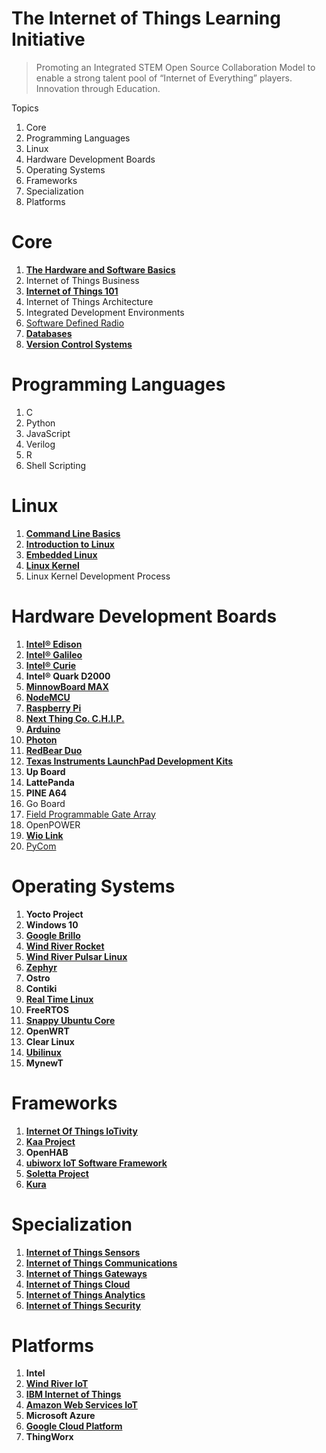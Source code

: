 # The Internet of Things Learning Initiative

> Promoting an Integrated STEM Open Source Collaboration Model to enable a strong talent pool of “Internet of Everything” players. Innovation through Education.

Topics

1. Core
2. Programming Languages
3. Linux
4. Hardware Development Boards
5. Operating Systems
6. Frameworks
7. Specialization 
8. Platforms

# Core

1. [**The Hardware and Software Basics**](https://theiotlearninginitiative.gitbooks.io/the-hardware-and-software-basics/content/)
2. Internet of Things Business
3. [**Internet of Things 101**](https://theiotlearninginitiative.gitbooks.io/internetofthings101/)
4. Internet of Things Architecture
5. Integrated Development Environments
6. [Software Defined Radio](https://theiotlearninginitiative.gitbooks.io/softwaredefinedradio/content/)
7. [**Databases**](https://theiotlearninginitiative.gitbooks.io/databases/content/)
8. [**Version Control Systems**](https://www.gitbook.com/book/theiotlearninginitiative/version-control-systems/welcome)


# Programming Languages

1. C
2. Python
3. JavaScript
4. Verilog
5. R
6. Shell Scripting

# Linux

1. [**Command Line Basics**](https://www.udacity.com/course/linux-command-line-basics--ud595)
2. [**Introduction to Linux**](https://www.edx.org/course/introduction-linux-linuxfoundationx-lfs101x-0)
3. [**Embedded Linux**](https://theiotlearninginitiative.gitbooks.io/embedded-linux/)
4. [**Linux Kernel**](https://theiotlearninginitiative.gitbooks.io/linuxkernel/content/)
5. Linux Kernel Development Process

# Hardware Development Boards

1. [**Intel® Edison**](https://theiotlearninginitiative.gitbooks.io/inteledison/content/)
2. [**Intel® Galileo**](https://theiotlearninginitiative.gitbooks.io/intelgalileo/content/)
3. [**Intel® Curie**](https://theiotlearninginitiative.gitbooks.io/intelcurie/content/)
4. **Intel® Quark D2000**
5. [**MinnowBoard MAX**](https://theiotlearninginitiative.gitbooks.io/minnowboardmax/content/)
6. [**NodeMCU**](https://theiotlearninginitiative.gitbooks.io/nodemcu/content/) 
7. [**Raspberry Pi**](https://theiotlearninginitiative.gitbooks.io/raspberrypi/content/)
8. [**Next Thing Co. C.H.I.P.**](https://theiotlearninginitiative.gitbooks.io/nextthingcochip/content/)
9. [**Arduino**](https://theiotlearninginitiative.gitbooks.io/arduino/content/)
10. [**Photon**](https://theiotlearninginitiative.gitbooks.io/photon/content/)
11. [**RedBear Duo**](https://theiotlearninginitiative.gitbooks.io/redbearduo/content/)
12. [**Texas Instruments LaunchPad Development Kits**](https://theiotlearninginitiative.gitbooks.io/texas-instruments-launchpad-development-kits/content/)
13. **Up Board**
14. **LattePanda**
15. **PINE A64**
16. Go Board
17. [Field Programmable Gate Array]()
18. OpenPOWER
19. [**Wio Link**](https://theiotlearninginitiative.gitbooks.io/wiolink/content/)
20. [PyCom](https://www.pycom.io/)

# Operating Systems

1. **Yocto Project**
2. **Windows 10**
3. [**Google Brillo**](https://theiotlearninginitiative.gitbooks.io/googlebrillo/content/)
4. [**Wind River Rocket**](https://theiotlearninginitiative.gitbooks.io/iotwindriverrocket/content/)
5. [**Wind River Pulsar Linux**](https://theiotlearninginitiative.gitbooks.io/iotwindriverpulsarlinux/content/)
6. [**Zephyr**](https://theiotlearninginitiative.gitbooks.io/zephyr/content/)
7. **Ostro**
8. **Contiki**
9. [**Real Time Linux**](https://theiotlearninginitiative.gitbooks.io/internetofthingsrt/content/)
10. **FreeRTOS**
11. [**Snappy Ubuntu Core**](https://theiotlearninginitiative.gitbooks.io/iotsnappyubuntucore/content/)
12. **OpenWRT**
13. **Clear Linux**
14. [**Ubilinux**](https://theiotlearninginitiative.gitbooks.io/ubilinux/content/)
15. **MynewT**

# Frameworks

1. [**Internet Of Things IoTivity**](https://theiotlearninginitiative.gitbooks.io/internetofthingsiotivity/content/)
2. [**Kaa Project**](http://www.kaaproject.org/)
3. **OpenHAB**
4. [**ubiworx IoT Software Framework**](http://www.ubiworx.com/ubiworx/)
5. [**Soletta Project**](https://theiotlearninginitiative.gitbooks.io/soletta/content/)
6. [**Kura**](http://www.eclipse.org/kura/)

# Specialization

1. [**Internet of Things Sensors**](https://theiotlearninginitiative.gitbooks.io/internetofthingssensors/content/)
2. [**Internet of Things Communications**](https://theiotlearninginitiative.gitbooks.io/internetofthingscommunications/content/)
3. [**Internet of Things Gateways**](https://theiotlearninginitiative.gitbooks.io/internetofthingsgateways/content/)
4. [**Internet of Things Cloud**](https://theiotlearninginitiative.gitbooks.io/internetofthingscloud/content/)
5. [**Internet of Things Analytics**](https://theiotlearninginitiative.gitbooks.io/internetofthingsanalytics/content/)
6. [**Internet of Things Security**]()

# Platforms

1. **Intel**
2. [**Wind River IoT**](https://theiotlearninginitiative.gitbooks.io/windriveriot/content/)
3. [**IBM Internet of Things**](https://theiotlearninginitiative.gitbooks.io/ibminternetofthings/content/)
4. [**Amazon Web Services IoT**](https://theiotlearninginitiative.gitbooks.io/amazonwebservicesiot/content/)
5. **Microsoft Azure**
6. [**Google Cloud Platform**](https://www.gitbook.com/book/theiotlearninginitiative/googlecloudplatform/details)
7. **ThingWorx**



